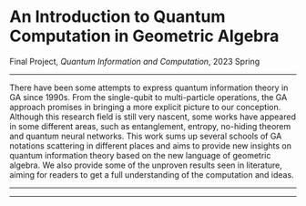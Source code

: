 
# An Introduction to Quantum Computation in Geometric Algebra

Final Project, _Quantum Information and Computation_, 2023 Spring



---

There have been some attempts to express quantum information theory in GA since
1990s. From the single-qubit to multi-particle operations, the GA
approach promises in bringing a more explicit picture to our conception. Although this
research field is still very nascent, some works have appeared in some different areas, such as
entanglement, entropy, no-hiding theorem and quantum
neural networks.
This work sums up several schools of GA notations scattering in different places and
aims to provide new insights on quantum information theory based on the new language of
geometric algebra. We also provide some of the unproven results seen in literature, aiming
for readers to get a full understanding of the computation and ideas.

---



<VFDownload text='Download Paper' href='/projects/GA-QIC/QICFinalReport_GAQIC.pdf' as='GA-QIC.pdf'/> 
<VFDownload text='Download Slides' href='/projects/GA-QIC/GA-QIC.pptx' as='GA-QIC.pptx'/>

---

<VPButton text='Presentation' href='https://youtu.be/wMBSb2hwGUo?si=xogzcOarOyA1yOQU'/>
